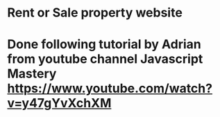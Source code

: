 # Rent or Sale property website 
# Done following tutorial by Adrian from youtube channel Javascript Mastery https://www.youtube.com/watch?v=y47gYvXchXM
